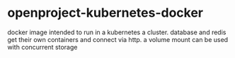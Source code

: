 # openproject-kubernetes-docker
docker image intended to run in a kubernetes a cluster. database and redis get their own containers and connect via http. a volume mount can be used with concurrent storage
